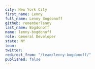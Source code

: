 ```yaml
---
city: New York City
first_name: Lenny
full_name: Lenny Bogdonoff
github: rememberlenny
last_name: Bogdonoff
name: lenny-bogdonoff
role: General Developer
state: NY
team: 
twitter: 
redirect_from: "/team/lenny-bogdonoff/"
published: false
---
```


